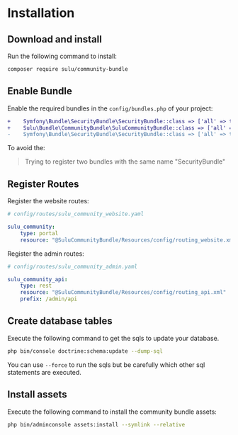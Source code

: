 # Installation

## Download and install 

Run the following command to install:

```bash
composer require sulu/community-bundle
```

## Enable Bundle

Enable the required bundles in the `config/bundles.php` of your project:

```diff
+    Symfony\Bundle\SecurityBundle\SecurityBundle::class => ['all' => true],
+    Sulu\Bundle\CommunityBundle\SuluCommunityBundle::class => ['all' => true],
-    Symfony\Bundle\SecurityBundle\SecurityBundle::class => ['all' => true, 'admin' => true], 
```

To avoid the:

> Trying to register two bundles with the same name "SecurityBundle"

## Register Routes

Register the website routes:

```yml
# config/routes/sulu_community_website.yaml

sulu_community:
    type: portal
    resource: "@SuluCommunityBundle/Resources/config/routing_website.xml"
```

Register the admin routes:

```yml
# config/routes/sulu_community_admin.yaml

sulu_community_api:
    type: rest
    resource: "@SuluCommunityBundle/Resources/config/routing_api.xml"
    prefix: /admin/api
```

## Create database tables

Execute the following command to get the sqls to update your database.

```bash
php bin/console doctrine:schema:update --dump-sql
``` 

You can use `--force` to run the sqls but be carefully which other sql statements are executed.

## Install assets

Execute the following command to install the community bundle assets:

```bash
php bin/adminconsole assets:install --symlink --relative
```
